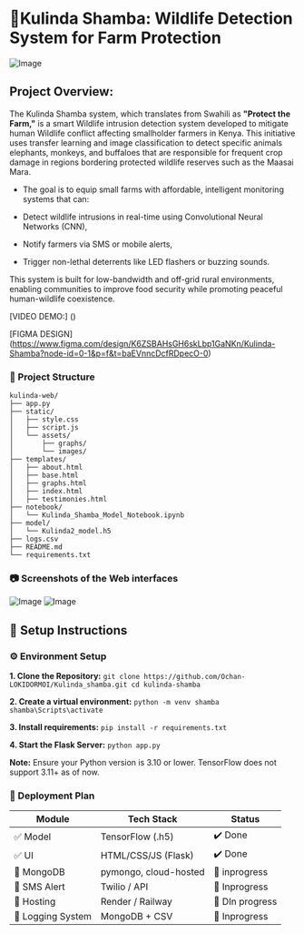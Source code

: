 # **🌱Kulinda Shamba: Wildlife Detection System for Farm Protection**

![Image](https://github.com/user-attachments/assets/e6e0e585-4185-49f3-82c6-297103f0729c) 

## **Project Overview:**

The Kulinda Shamba system, which translates from Swahili as **"Protect the Farm,"** is a smart Wildlife intrusion detection system developed to mitigate human Wildlife conflict affecting smallholder farmers in Kenya. 
This initiative uses transfer learning and image classification to detect specific animals elephants, monkeys, and buffaloes that are responsible for frequent crop damage in regions bordering protected wildlife reserves such as the Maasai Mara.

- The goal is to equip small farms with affordable, intelligent monitoring systems that can:

- Detect wildlife intrusions in real-time using Convolutional Neural Networks (CNN),

- Notify farmers via SMS or mobile alerts,

- Trigger non-lethal deterrents like LED flashers or buzzing sounds.

This system is built for low-bandwidth and off-grid rural environments, enabling communities to improve food security while promoting peaceful human-wildlife coexistence.

[VIDEO DEMO:] () 

[FIGMA DESIGN] (https://www.figma.com/design/K6ZSBAHsGH6skLbp1GaNKn/Kulinda-Shamba?node-id=0-1&p=f&t=baEVnncDcfRDpecO-0)



### 📁 Project Structure

```
kulinda-web/
├── app.py
├── static/
│   ├── style.css
│   ├── script.js
│   └── assets/
│       ├── graphs/
│       └── images/
├── templates/
│   ├── about.html
│   ├── base.html
│   ├── graphs.html
│   ├── index.html
│   ├── testimonies.html
├── notebook/
│   └── Kulinda_Shamba_Model_Notebook.ipynb
├── model/
│   └── Kulinda2_model.h5
├── logs.csv
├── README.md
└── requirements.txt
```
### 📷 Screenshots of the   Web interfaces

![Image](https://github.com/user-attachments/assets/f7cf7a9a-4e57-402c-bfab-1c14ac2c89bb) 
![Image](https://github.com/user-attachments/assets/a24ec07d-76ce-43b8-9b5f-93d8b0de137a)

## 🧰 Setup Instructions

### ⚙️ Environment Setup
**1. Clone the Repository:**
`git clone https://github.com/Ochan-LOKIDORMOI/Kulinda_shamba.git
cd kulinda-shamba`

**2. Create a virtual environment:**
`python -m venv shamba
shamba\Scripts\activate `

**3. Install requirements:**
`pip install -r requirements.txt`

**4. Start the Flask Server:**
`python app.py`

**Note:** Ensure your Python version is 3.10 or lower. TensorFlow does not support 3.11+ as of now.




### 🧱 Deployment Plan

| Module            | Tech Stack            | Status    |
| ----------------- | --------------------- | --------- |
| ✅ Model           | TensorFlow (.h5)      | ✔️ Done   |
| ✅ UI              | HTML/CSS/JS (Flask)   | ✔️ Done   |
| 🔄 MongoDB        | pymongo, cloud-hosted | 🔧 inprogress  |
| 🔄 SMS Alert      | Twilio / API          | 🔧 Inprogress   |
| 🔄 Hosting        | Render / Railway      | 🔧 DIn progress |
| 🔄 Logging System | MongoDB + CSV         | 🔧 Inprogress |

